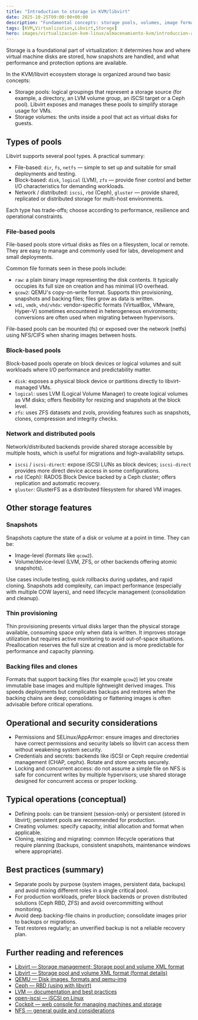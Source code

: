 ```yaml
---
title: "Introduction to storage in KVM/libvirt"
date: 2025-10-25T09:00:00+00:00
description: "Fundamental concepts: storage pools, volumes, image formats (raw, qcow2), snapshots and backend types (dir, disk, LVM, iSCSI, ZFS, etc.)."
tags: [KVM,Virtualization,Libvirt,Storage]
hero: images/virtualizacion-kvm-linux/almacenamiento-kvm/introduccion-almacenamiento-kvm.jpg
---
```


Storage is a foundational part of virtualization: it determines how and where virtual machine disks are stored, how snapshots are handled, and what performance and protection options are available.

In the KVM/libvirt ecosystem storage is organized around two basic concepts:

- Storage pools: logical groupings that represent a storage source (for example, a directory, an LVM volume group, an iSCSI target or a Ceph pool). Libvirt exposes and manages these pools to simplify storage usage for VMs.
- Storage volumes: the units inside a pool that act as virtual disks for guests.

## Types of pools

Libvirt supports several pool types. A practical summary:

- File-based: `dir`, `fs`, `netfs` — simple to set up and suitable for small deployments and testing.
- Block-based: `disk`, `logical` (LVM), `zfs` — provide finer control and better I/O characteristics for demanding workloads.
- Network / distributed: `iscsi`, `rbd` (Ceph), `gluster` — provide shared, replicated or distributed storage for multi-host environments.

Each type has trade-offs; choose according to performance, resilience and operational constraints.

### File-based pools

File-based pools store virtual disks as files on a filesystem, local or remote. They are easy to manage and commonly used for labs, development and small deployments.

Common file formats seen in these pools include:

- `raw`: a plain binary image representing the disk contents. It typically occupies its full size on creation and has minimal I/O overhead.
- `qcow2`: QEMU's copy-on-write format. Supports thin provisioning, snapshots and backing files; files grow as data is written.
- `vdi`, `vmdk`, `vhd/vhdx`: vendor-specific formats (VirtualBox, VMware, Hyper-V) sometimes encountered in heterogeneous environments; conversions are often used when migrating between hypervisors.

File-based pools can be mounted (fs) or exposed over the network (netfs) using NFS/CIFS when sharing images between hosts.

### Block-based pools

Block-based pools operate on block devices or logical volumes and suit workloads where I/O performance and predictability matter.

- `disk`: exposes a physical block device or partitions directly to libvirt-managed VMs.
- `logical`: uses LVM (Logical Volume Manager) to create logical volumes as VM disks; offers flexibility for resizing and snapshots at the block level.
- `zfs`: uses ZFS datasets and zvols, providing features such as snapshots, clones, compression and integrity checks.

### Network and distributed pools

Network/distributed backends provide shared storage accessible by multiple hosts, which is useful for migrations and high-availability setups.

- `iscsi` / `iscsi-direct`: expose iSCSI LUNs as block devices; `iscsi-direct` provides more direct device access in some configurations.
- `rbd` (Ceph): RADOS Block Device backed by a Ceph cluster; offers replication and automatic recovery.
- `gluster`: GlusterFS as a distributed filesystem for shared VM images.

## Other storage features

### Snapshots

Snapshots capture the state of a disk or volume at a point in time. They can be:

- Image-level (formats like `qcow2`).
- Volume/device-level (LVM, ZFS, or other backends offering atomic snapshots).

Use cases include testing, quick rollbacks during updates, and rapid cloning. Snapshots add complexity, can impact performance (especially with multiple COW layers), and need lifecycle management (consolidation and cleanup).

### Thin provisioning

Thin provisioning presents virtual disks larger than the physical storage available, consuming space only when data is written. It improves storage utilization but requires active monitoring to avoid out-of-space situations. Preallocation reserves the full size at creation and is more predictable for performance and capacity planning.

### Backing files and clones

Formats that support backing files (for example `qcow2`) let you create immutable base images and multiple lightweight derived images. This speeds deployments but complicates backups and restores when the backing chains are deep; consolidating or flattening images is often advisable before critical operations.

## Operational and security considerations

- Permissions and SELinux/AppArmor: ensure images and directories have correct permissions and security labels so libvirt can access them without weakening system security.
- Credentials and secrets: backends like iSCSI or Ceph require credential management (CHAP, cephx). Rotate and store secrets securely.
- Locking and concurrent access: do not assume a simple file on NFS is safe for concurrent writes by multiple hypervisors; use shared storage designed for concurrent access or proper locking.

## Typical operations (conceptual)

- Defining pools: can be transient (session-only) or persistent (stored in libvirt); persistent pools are recommended for production.
- Creating volumes: specify capacity, initial allocation and format when applicable.
- Cloning, resizing and migrating: common lifecycle operations that require planning (backups, consistent snapshots, maintenance windows where appropriate).

## Best practices (summary)

- Separate pools by purpose (system images, persistent data, backups) and avoid mixing different roles in a single critical pool.
- For production workloads, prefer block backends or proven distributed solutions (Ceph RBD, ZFS) and avoid overcommitting without monitoring.
- Avoid deep backing-file chains in production; consolidate images prior to backups or migrations.
- Test restores regularly; an unverified backup is not a reliable recovery plan.

## Further reading and references


- [Libvirt — Storage management; Storage pool and volume XML format](https://libvirt.org/storage.html)
- [Libvirt — Storage pool and volume XML format (format details)](https://libvirt.org/formatstorage.html)
- [QEMU — Disk images, formats and qemu-img](https://qemu.org/docs/master/system/images.html)
- [Ceph — RBD (using with libvirt)](https://docs.ceph.com/en/latest/rbd/)
- [LVM — documentation and best practices](https://man7.org/linux/man-pages/man8/lvm.8.html)
- [open-iscsi — iSCSI on Linux](https://linux-iscsi.org/wiki/Main_Page)
- [Cockpit — web console for managing machines and storage](https://cockpit-project.org/)
- [NFS — general guide and considerations](https://nfs.sourceforge.net/)